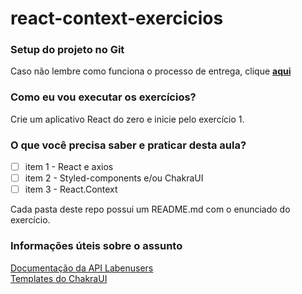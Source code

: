 # react-context-exercicios

### Setup do projeto no Git
Caso não lembre como funciona o processo de entrega, clique [**aqui**](https://github.com/labenuexercicios/instrucoes-entrega)

### Como eu vou executar os exercícios?
Crie um aplicativo React do zero e inicie pelo exercício 1.

### O que você precisa saber e praticar desta aula?

- [ ] item 1 - React e axios
- [ ] item 2 - Styled-components e/ou ChakraUI
- [ ] item 3 - React.Context

Cada pasta deste repo possui um README.md com o enunciado do exercício.

### Informações úteis sobre o assunto

[Documentação da API Labenusers](https://documenter.getpostman.com/view/7549981/SzfCT5G2#51c2b3bb-741d-4cbb-aa0d-0a8271fb0a4c)<br>
[Templates do ChakraUI](https://chakra-templates.dev/components/cards)

